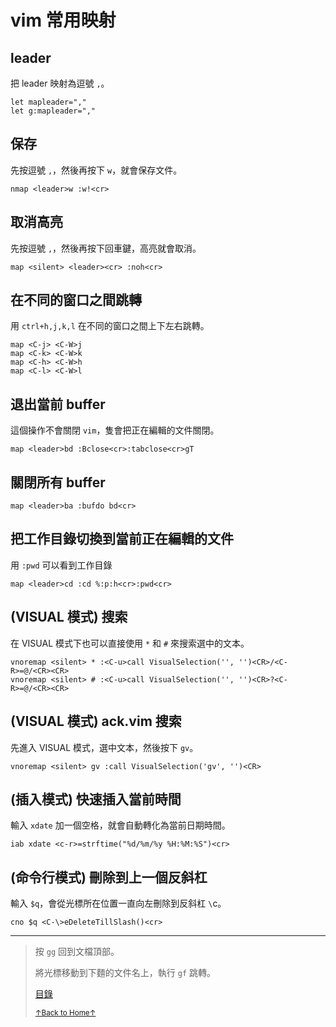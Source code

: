 # vim 常用映射

## leader

把 leader 映射為逗號 `,`。

```
let mapleader=","
let g:mapleader=","
```

## 保存

先按逗號 `,`，然後再按下 `w`，就會保存文件。

```
nmap <leader>w :w!<cr>
```

## 取消高亮

先按逗號 `,`，然後再按下回車鍵，高亮就會取消。

```
map <silent> <leader><cr> :noh<cr>
```

## 在不同的窗口之間跳轉

用 `ctrl+h,j,k,l` 在不同的窗口之間上下左右跳轉。

```
map <C-j> <C-W>j
map <C-k> <C-W>k
map <C-h> <C-W>h
map <C-l> <C-W>l
```

## 退出當前 buffer

這個操作不會關閉 `vim`，隻會把正在編輯的文件關閉。

```
map <leader>bd :Bclose<cr>:tabclose<cr>gT
```

## 關閉所有 buffer

```
map <leader>ba :bufdo bd<cr>
```

## 把工作目錄切換到當前正在編輯的文件

用 `:pwd` 可以看到工作目錄

```
map <leader>cd :cd %:p:h<cr>:pwd<cr>
```

## (VISUAL 模式) 搜索

在 VISUAL 模式下也可以直接使用 `*` 和 `#` 來搜索選中的文本。

```
vnoremap <silent> * :<C-u>call VisualSelection('', '')<CR>/<C-R>=@/<CR><CR>
vnoremap <silent> # :<C-u>call VisualSelection('', '')<CR>?<C-R>=@/<CR><CR>
```

## (VISUAL 模式) ack.vim 搜索

先進入 VISUAL 模式，選中文本，然後按下 `gv`。

```
vnoremap <silent> gv :call VisualSelection('gv', '')<CR>
```

## (插入模式) 快速插入當前時間

輸入 `xdate` 加一個空格，就會自動轉化為當前日期時間。

```
iab xdate <c-r>=strftime("%d/%m/%y %H:%M:%S")<cr>
```

## (命令行模式) 刪除到上一個反斜杠

輸入 `$q`，會從光標所在位置一直向左刪除到反斜杠 `\`c。

```
cno $q <C-\>eDeleteTillSlash()<cr>
```

* * *

> 按 `gg` 回到文檔頂部。
>
> 將光標移動到下麵的文件名上，執行 `gf` 跳轉。
>
> [目錄](README.md)
>
> <a href='https://github.com/MDGSF/MyVim'><small>↑Back to Home↑</small></a>

